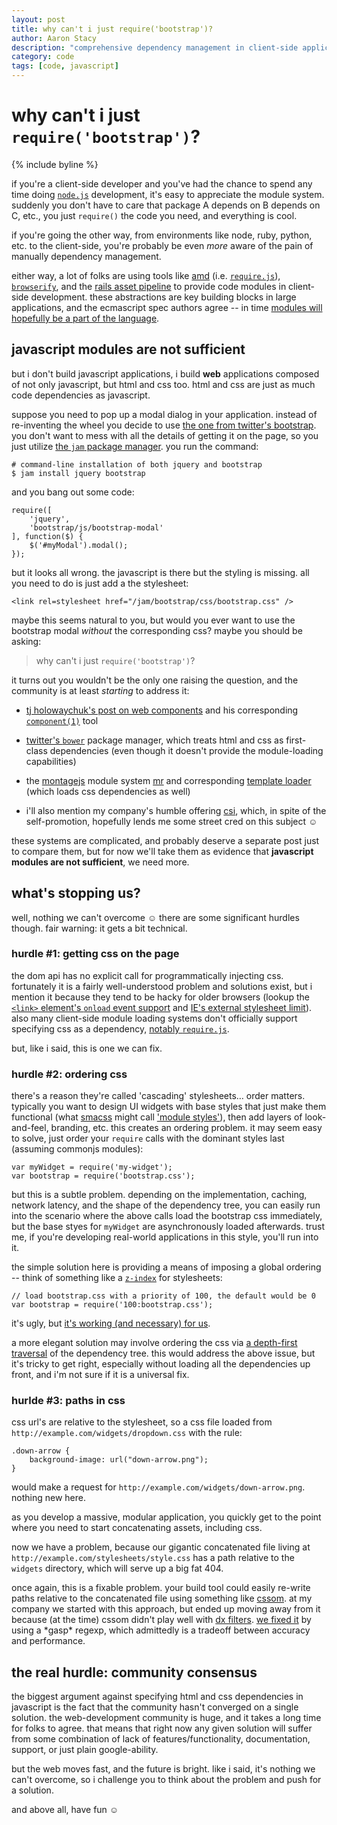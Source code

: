 ```yaml
---
layout: post
title: why can't i just require('bootstrap')?
author: Aaron Stacy
description: "comprehensive dependency management in client-side applications"
category: code
tags: [code, javascript]
---
```


# why can't i just `require('bootstrap')`?

{% include byline %}

if you're a client-side developer and you've had the chance to spend any time doing [`node.js`][nodejs] development, it's easy to appreciate the module system. suddenly you don't have to care that package A depends on B depends on C, etc., you just `require()` the code you need, and everything is cool.

if you're going the other way, from environments like node, ruby, python, etc. to the client-side, you're probably be even *more* aware of the pain of manually dependency management.

either way, a lot of folks are using tools like [amd][] (i.e. [`require.js`][requirejs]), [`browserify`][browserify], and the [rails asset pipeline][assetpipeline] to provide code modules in client-side development. these abstractions are key building blocks in large applications, and the ecmascript spec authors agree -- in time [modules will hopefully be a part of the language][ecmascriptmodules].

## javascript modules are not sufficient

but i don't build javascript applications, i build **web** applications composed of not only javascript, but html and css too. html and css are just as much code dependencies as javascript.

suppose you need to pop up a modal dialog in your application. instead of re-inventing the wheel you decide to use [the one from twitter's bootstrap][bsmodal]. you don't want to mess with all the details of getting it on the page, so you just utilize [the `jam` package manager][jam]. you run the command:

    # command-line installation of both jquery and bootstrap 
    $ jam install jquery bootstrap

and you bang out some code:

    require([
        'jquery',
        'bootstrap/js/bootstrap-modal'
    ], function($) {
        $('#myModal').modal();
    });

but it looks all wrong. the javascript is there but the styling is missing.  all you need to do is just add a the stylesheet:

    <link rel=stylesheet href="/jam/bootstrap/css/bootstrap.css" />

maybe this seems natural to you, but would you ever want to use the bootstrap modal *without* the corresponding css? maybe you should be asking:

> why can't i just `require('bootstrap')`?

it turns out you wouldn't be the only one raising the question, and the community is at least *starting* to address it:

 - [tj holowaychuk's post on web components][tj] and his corresponding [`component(1)`][components] tool

 - [twitter's `bower`][bower] package manager, which treats html and css as first-class dependencies (even though it doesn't provide the module-loading capabilities)

 - the [montagejs][] module system [mr][] and corresponding [template loader][montagetmpl] (which loads css dependencies as well)

 - i'll also mention my company's humble offering [csi][], which, in spite of the self-promotion, hopefully lends me some street cred on this subject &#9786;

these systems are complicated, and probably deserve a separate post just to compare them, but for now we'll take them as evidence that **javascript modules are not sufficient**, we need more.

## what's stopping us?

well, nothing we can't overcome &#9786; there are some significant hurdles though. fair warning: it gets a bit technical.

### hurdle #1: getting css on the page

the dom api has no explicit call for programmatically injecting css. fortunately it is a fairly well-understood problem and solutions exist, but i mention it because they tend to be hacky for older browsers (lookup the [`<link>` element's `onload` event support][linkonload] and [IE's external stylesheet limit][ie_limit]). also many client-side module loading systems don't officially support specifying css as a dependency, [notably `require.js`][requirejs].

but, like i said, this is one we can fix.

### hurdle #2: ordering css

there's a reason they're called 'cascading' stylesheets… order matters. typically you want to design UI widgets with base styles that just make them functional (what [smacss][] might call ['module styles'][smacssmodule]), then add layers of look-and-feel, branding, etc. this creates an ordering problem. it may seem easy to solve, just order your `require` calls with the dominant styles last (assuming commonjs modules):

    var myWidget = require('my-widget');
    var bootstrap = require('bootstrap.css');

but this is a subtle problem. depending on the implementation, caching, network latency, and the shape of the dependency tree, you can easily run into the scenario where the above calls load the bootstrap css immediately, but the base styes for `myWidget` are asynchronously loaded afterwards. trust me, if you're developing real-world applications in this style, you'll run into it.

the simple solution here is providing a means of imposing a global ordering -- think of something like a [`z-index`][zindex] for stylesheets:

    // load bootstrap.css with a priority of 100, the default would be 0
    var bootstrap = require('100:bootstrap.css');

it's ugly, but [it's working (and necessary) for us][cssorder].

a more elegant solution may involve ordering the css via [a depth-first traversal][dfs] of the dependency tree. this would address the above issue, but it's tricky to get right, especially without loading all the dependencies up front, and i'm not sure if it is a universal fix.

### hurlde #3: paths in css

css url's are relative to the stylesheet, so a css file loaded from `http://example.com/widgets/dropdown.css` with the rule:

    .down-arrow {
        background-image: url("down-arrow.png");
    }

would make a request for `http://example.com/widgets/down-arrow.png`. nothing new here.

as you develop a massive, modular application, you quickly get to the point where you need to start concatenating assets, including css.

now we have a problem, because our gigantic concatenated file living at `http://example.com/stylesheets/style.css` has a path relative to the `widgets` directory, which will serve up a big fat 404.

once again, this is a fixable problem. your build tool could easily re-write paths relative to the concatenated file using something like [cssom][]. at my company we started with this approach, but ended up moving away from it because (at the time) cssom didn't play well with [dx filters][dxfilters]. [we fixed it][cssrewrite] by using a \*gasp\* regexp, which admittedly is a tradeoff between accuracy and performance.

## the real hurdle: community consensus

the biggest argument against specifying html and css dependencies in javascript is the fact that the community hasn't converged on a single solution. the web-development community is huge, and it takes a long time for folks to agree. that means that right now any given solution will suffer from some combination of lack of features/functionality, documentation, support, or just plain google-ability.

but the web moves fast, and the future is bright. like i said, it's nothing we can't overcome, so i challenge you to think about the problem and push for a solution.

and above all, have fun &#9786;

[amd]: https://github.com/amdjs/amdjs-api/wiki/AMD
[requirejs]: http://requirejs.org
[browserify]: https://github.com/substack/node-browserify
[nodejs]: http://nodejs.org
[assetpipeline]: http://guides.rubyonrails.org/asset_pipeline.html
[ecmascriptmodules]: http://wiki.ecmascript.org/doku.php?id=harmony:modules
[tj]: http://tjholowaychuk.com/post/27984551477/components
[components]: https://github.com/component/component
[bower]: http://twitter.github.com/bower/
[bsmodal]: http://twitter.github.com/bootstrap/javascript.html#modals
[jam]: http://jamjs.org
[montagejs]: http://tetsubo.org/home/montage/
[montagetmpl]: https://github.com/montagejs/montage/blob/master/ui/template.js#L741
[mr]: https://github.com/kriskowal/mr
[csi]: http://siq.github.com/csi/
[ie_limit]: http://support.microsoft.com/kb/262161
[linkonload]: http://stackoverflow.com/questions/3078584/link-element-onload
[requirejscss]: http://requirejs.org/docs/faq-advanced.html#css
[smacss]: http://smacss.com
[zindex]: https://developer.mozilla.org/en-US/docs/CSS/z-index
[cssorder]: https://github.com/siq/csi/blob/master/lib/css_requirejs_plugin.js#L105
[dfs]: http://en.wikipedia.org/wiki/Depth-first_search
[cssrewrite]: https://github.com/siq/csi/blob/master/lib/css_rewrite.js
[dxfilters]: http://msdn.microsoft.com/en-us/library/ie/hh801215(v=vs.85).aspx
[smacssmodule]: http://smacss.com/book/type-module
[cssom]: http://nv.github.com/CSSOM/docs/parse.html
